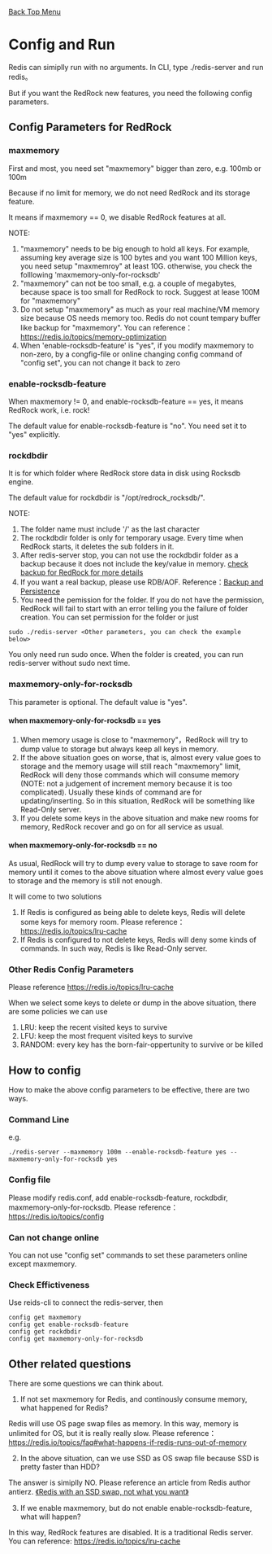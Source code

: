 [Back Top Menu](../README.md)

# Config and Run

Redis can simiplly run with no arguments. In CLI, type ./redis-server and run redis。

But if you want the RedRock new features, you need the following config parameters.

## Config Parameters for RedRock
### maxmemory
First and most, you need set "maxmemory" bigger than zero, e.g. 100mb or 100m

Because if no limit for memory, we do not need RedRock and its storage feature.

It means if maxmemory == 0, we disable RedRock features at all. 

NOTE:
1. "maxmemory" needs to be big enough to hold all keys. For example, assuming key average size is 100 bytes and you want 100 Million keys, you need setup "maxmemroy" at least 10G. otherwise, you check the folllowing 'maxmemory-only-for-rocksdb'
2. "maxmemory" can not be too small, e.g. a couple of megabytes, because space is too small for RedRock to rock. Suggest at lease 100M for "maxmemory"
3. Do not setup "maxmemory" as much as your real machine/VM memory size because OS needs memory too. Redis do not count tempary buffer like backup for "maxmemory". You can reference：https://redis.io/topics/memory-optimization
4. When 'enable-rocksdb-feature' is "yes", if you modify maxmemory to non-zero, by a congfig-file or online changing config command of "config set", you can not change it back to zero

### enable-rocksdb-feature
When maxmemory != 0, and enable-rocksdb-feature == yes, it means RedRock work, i.e. rock!

The default value for enable-rocksdb-feature is "no". You need set it to "yes" explicitly.

### rockdbdir
It is for which folder where RedRock store data in disk using Rocksdb engine.

The default value for rockdbdir is "/opt/redrock_rocksdb/".

NOTE:
1. The folder name must include '/' as the last character 
2. The rockdbdir folder is only for temporary usage. Every time when RedRock starts, it deletes the sub folders in it.
3. After redis-server stop, you can not use the rockdbdir folder as a backup because it does not include the key/value in memory. [check backup for RedRock for more details](persistence_en.md)
4. If you want a real backup, please use RDB/AOF. Reference：[Backup and Persistence](persistence_en.md)
5. You need the pemission for the folder. If you do not have the permission, RedRock will fail to start with an error telling you the failure of folder creation. You can set permission for the folder or just 
```
sudo ./redis-server <Other parameters, you can check the example below>
```
You only need run sudo once. When the folder is created, you can run redis-server without sudo next time.

### maxmemory-only-for-rocksdb
This parameter is optional. The default value is "yes".

#### when maxmemory-only-for-rocksdb == yes
1. When memory usage is close to "maxmemory"，RedRock will try to dump value to storage but always keep all keys in memory.
2. If the above situation goes on worse, that is, almost every value goes to storage and the memory usage will still reach "maxmemory" limit, RedRock will deny those commands which will consume memory (NOTE: not a judgement of increment memory because it is too complicated). Usually these kinds of command are for updating/inserting. So in this situation, RedRock will be something like Read-Only server.
3. If you delete some keys in the above situation and make new rooms for memory, RedRock recover and go on for all service as usual.

#### when maxmemory-only-for-rocksdb == no
As usual, RedRock will try to dump every value to storage to save room for memory until it comes to the above situation where almost every value goes to storage and the memory is still not enough. 

It will come to two solutions
1. If Redis is configured as being able to delete keys, Redis will delete some keys for memory room.
Please reference：https://redis.io/topics/lru-cache
2. If Redis is configured to not delete keys, Redis will deny some kinds of commands. In such way, Redis is like Read-Only server.

### Other Redis Config Parameters
Please reference https://redis.io/topics/lru-cache

When we select some keys to delete or dump in the above situation, there are some policies we can use
1. LRU: keep the recent visited keys to survive
2. LFU: keep the most frequent visited keys to survive  
3. RANDOM: every key has the born-fair-oppertunity to survive or be killed

## How to config

How to make the above config parameters to be effective, there are two ways.

### Command Line

e.g.
```
./redis-server --maxmemory 100m --enable-rocksdb-feature yes --maxmemory-only-for-rocksdb yes
```
### Config file

Please modify redis.conf, add enable-rocksdb-feature, rockdbdir, maxmemory-only-for-rocksdb. 
Please reference：https://redis.io/topics/config

### Can not change online

You can not use "config set" commands to set these parameters online except maxmemory. 

### Check Effictiveness

Use reids-cli to connect the redis-server, then
```
config get maxmemory
config get enable-rocksdb-feature
config get rockdbdir
config get maxmemory-only-for-rocksdb
```

## Other related questions

There are some questions we can think about.

1. If not set maxmemory for Redis, and continously consume memory, what happened for Redis?

Redis will use OS page swap files as memory. In this way, memory is unlimited for OS, but it is really really slow.
Please reference：https://redis.io/topics/faq#what-happens-if-redis-runs-out-of-memory

2. In the above situation, can we use SSD as OS swap file because SSD is pretty faster than HDD?

The answer is simiplly NO. Please reference an article from Redis author antierz. [《Redis with an SSD swap, not what you want》](http://antirez.com/news/52)

3. If we enable maxmemory, but do not enable enable-rocksdb-feature, what will happen? 

In this way, RedRock features are disabled. It is a traditional Redis server. You can reference: https://redis.io/topics/lru-cache